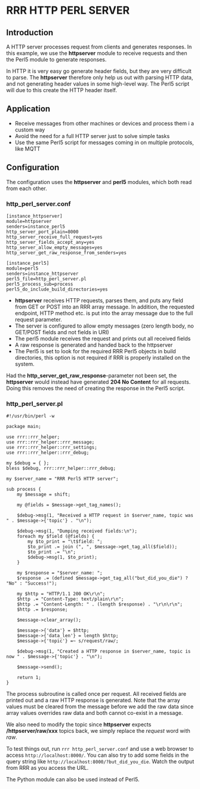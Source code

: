 # RRR HTTP PERL SERVER

## Introduction

A HTTP server processes request from clients and generates responses.
In this example, we use the **httpserver** module to receive requests and then the Perl5 module to generate responses.

In HTTP it is very easy go generate header fields, but they are very difficult to parse.
The **httpserver** therefore only help us out with parsing HTTP data, and not generating header values in some high-level way.
The Perl5 script will due to this create the HTTP header itself.

## Application

* Receive messages from other machines or devices and process them i a custom way
* Avoid the need for a full HTTP server just to solve simple tasks
* Use the same Perl5 script for messages coming in on multiple protocols, like MQTT

## Configuration

The configuration uses the **httpserver** and **perl5** modules, which both read from each other.

### http\_perl\_server.conf

	[instance_httpserver]
	module=httpserver
	senders=instance_perl5
	http_server_port_plain=8000
	http_server_receive_full_request=yes
	http_server_fields_accept_any=yes
	http_server_allow_empty_messages=yes
	http_server_get_raw_response_from_senders=yes
	
	[instance_perl5]
	module=perl5
	senders=instance_httpserver
	perl5_file=http_perl_server.pl
	perl5_process_sub=process
	perl5_do_include_build_directories=yes

* **httpserver** receives HTTP requests, parses them, and puts any field from GET or POST into an RRR array message.
  In addition, the requested endpoint, HTTP method etc. is put into the array message due to the full request parameter.
* The server is configured to allow empty messages (zero length body, no GET/POST fields and not fields in URI)
* The perl5 module receives the request and prints out all received fields
* A raw response is generated and handed back to the httpserver
* The Perl5 is set to look for the required RRR Perl5 objects in build directories,
  this option is not required if RRR is properly installed on the system.
	
Had the **http_server_get_raw_response**-parameter not been set, the **httpserver** would instead have generated **204 No Content** for all requests. Doing this removes the need of creating the response in the Perl5 script.

### http\_perl\_server.pl

	#!/usr/bin/perl -w
	
	package main;
	
	use rrr::rrr_helper;
	use rrr::rrr_helper::rrr_message;
	use rrr::rrr_helper::rrr_settings;
	use rrr::rrr_helper::rrr_debug;
	
	my $debug = { };
	bless $debug, rrr::rrr_helper::rrr_debug;
	
	my $server_name = "RRR Perl5 HTTP server";
	
	sub process {
		my $message = shift;
	
		my @fields = $message->get_tag_names();
	
		$debug->msg(1, "Received a HTTP request in $server_name, topic was " . $message->{'topic'} . "\n");
		
		$debug->msg(1, "Dumping received fields:\n");
		foreach my $field (@fields) {
			my $to_print = "\t$field: ";
			$to_print .= join (", ", $message->get_tag_all($field));
			$to_print .= "\n";
			$debug->msg(1, $to_print);
		}
	
		my $response = "$server_name: ";
		$response .= (defined $message->get_tag_all("but_did_you_die") ? "No" : "Success!");
		
		my $http = "HTTP/1.1 200 OK\r\n";
		$http .= "Content-Type: text/plain\r\n";
		$http .= "Content-Length: " . (length $response) . "\r\n\r\n";
		$http .= $response;
		
		$message->clear_array();
	
		$message->{'data'} = $http;
		$message->{'data_len'} = length $http;
		$message->{'topic'} =~ s/request/raw/;
	
		$debug->msg(1, "Created a HTTP response in $server_name, topic is now " . $message->{'topic'} . "\n");
		
		$message->send();
	
		return 1;
	}
	
The process subroutine is called once per request.
All received fields are printed out and a raw HTTP response is generated.
Note that the array values must be cleared from the message before we add the raw data since array values overrides raw data and both cannot co-exist in a message.

We also need to modify the topic since **httpserver** expects **/httpserver/raw/xxx** topics back,
we simply replace the _request_ word with _raw_.  

To test things out, run `rrr http_perl_server.conf` and use a web browser to access `http://localhost:8000/`.
You can also try to add some fields in the query string like `http://localhost:8000/?but_did_you_die`.
Watch the output from RRR as you access the URL.

The Python module can also be used instead of Perl5.  